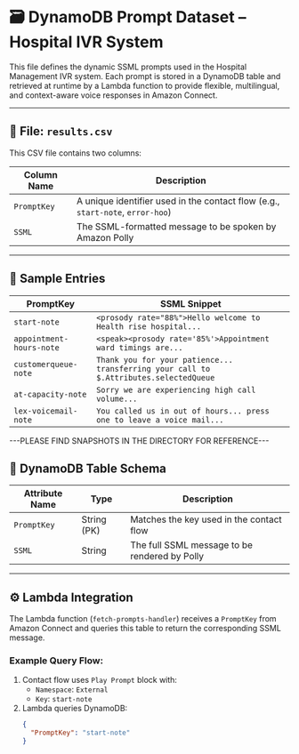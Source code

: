 # 🗃️ DynamoDB Prompt Dataset – Hospital IVR System

This file defines the dynamic SSML prompts used in the Hospital Management IVR system. Each prompt is stored in a DynamoDB table and retrieved at runtime by a Lambda function to provide flexible, multilingual, and context-aware voice responses in Amazon Connect.

---

## 📄 File: `results.csv`

This CSV file contains two columns:

| Column Name     | Description                                                                 |
|------------------|-----------------------------------------------------------------------------|
| `PromptKey`      | A unique identifier used in the contact flow (e.g., `start-note`, `error-hoo`) |
| `SSML`           | The SSML-formatted message to be spoken by Amazon Polly                    |

---

## 🧠 Sample Entries

| PromptKey              | SSML Snippet                                                                 |
|------------------------|------------------------------------------------------------------------------|
| `start-note`           | `<prosody rate="88%">Hello welcome to Health rise hospital...`              |
| `appointment-hours-note` | `<speak><prosody rate='85%'>Appointment ward timings are...`             |
| `customerqueue-note`   | `Thank you for your patience... transferring your call to $.Attributes.selectedQueue` |
| `at-capacity-note`     | `Sorry we are experiencing high call volume...`                             |
| `lex-voicemail-note`   | `You called us in out of hours... press one to leave a voice mail...`       |

---PLEASE FIND SNAPSHOTS IN THE DIRECTORY FOR REFERENCE---

## 🧱 DynamoDB Table Schema

| Attribute Name | Type     | Description                                      |
|----------------|----------|--------------------------------------------------|
| `PromptKey`    | String (PK) | Matches the key used in the contact flow         |
| `SSML`         | String   | The full SSML message to be rendered by Polly    |

---

## ⚙️ Lambda Integration

The Lambda function (`fetch-prompts-handler`) receives a `PromptKey` from Amazon Connect and queries this table to return the corresponding SSML message.

### Example Query Flow:
1. Contact flow uses `Play Prompt` block with:
   - `Namespace`: `External`
   - `Key`: `start-note`
2. Lambda queries DynamoDB:
   ```json
   {
     "PromptKey": "start-note"
   }

